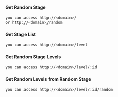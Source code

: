 #### Get Random Stage
```bash
you can access http://<domain>/
or http://<domain>/random
```
#### Get Stage List
```bash
you can access http://<domain>/level
```
#### Get Random Stage Levels
```bash
you can access http://<domain>/level/:id
```
#### Get Random Levels from Random Stage
```bash
you can access http://<domain>/level/:id/random
```